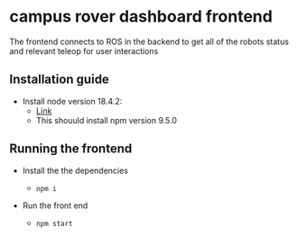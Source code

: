 # campus rover dashboard frontend 
The frontend connects to ROS in the backend to get all of the robots status and relevant teleop for user interactions

## Installation guide

* Install node version 18.4.2:
    - [Link](https://nodejs.org/en/download/)
    - This shouuld install npm version 9.5.0

## Running the frontend

* Install the the dependencies
    - `npm i`

* Run the front end
    - `npm start`